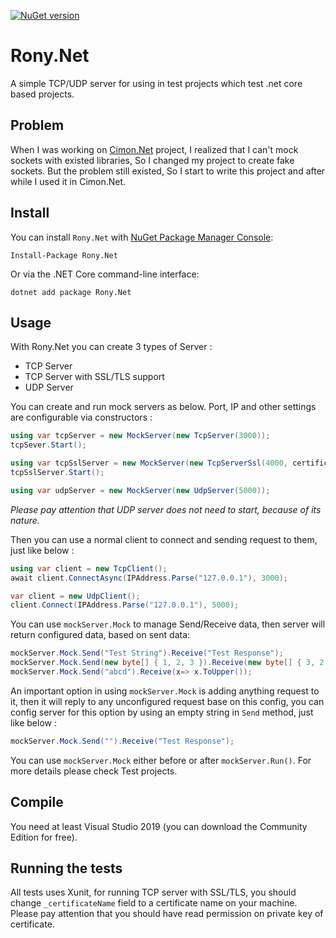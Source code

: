 [![NuGet version](https://badge.fury.io/nu/Rony.Net.svg)](https://badge.fury.io/nu/Rony.Net)

# Rony.Net
A simple TCP/UDP server for using in test projects which test .net core based projects.

## Problem
When I was working on [Cimon.Net](https://github.com/MojtabaKiani/Cimon.Net) project, I realized that I can't mock sockets with existed libraries, So I changed my project to create fake sockets. But the problem still existed, So I start to write this project and after while I used it in Cimon.Net. 

## Install
You can install `Rony.Net` with [NuGet Package Manager Console](https://www.nuget.org/packages/Rony.Net):
```console
Install-Package Rony.Net
```
Or via the .NET Core command-line interface:
```console
dotnet add package Rony.Net
```    
## Usage
With Rony.Net you can create 3 types of Server :
* TCP Server
* TCP Server with SSL/TLS support
* UDP Server

You can create and run mock servers as below. Port, IP and other settings are configurable via constructors :
```csharp
using var tcpServer = new MockServer(new TcpServer(3000));
tcpSever.Start();
```
```csharp
using var tcpSslServer = new MockServer(new TcpServerSsl(4000, certificateName, SslProtocols.None));
tcpSslServer.Start();
```
```csharp
using var udpServer = new MockServer(new UdpServer(5000));
```
*Please pay attention that UDP server does not need to start, because of its nature.*

Then you can use a normal client to connect and sending request to them, just like below :
```csharp
using var client = new TcpClient();
await client.ConnectAsync(IPAddress.Parse("127.0.0.1"), 3000);
```
```csharp
var client = new UdpClient();
client.Connect(IPAddress.Parse("127.0.0.1"), 5000);
```

You can use `mockServer.Mock` to manage Send/Receive data, then server will return configured data, based on sent data:
```csharp
mockServer.Mock.Send("Test String").Receive("Test Response");
mockServer.Mock.Send(new byte[] { 1, 2, 3 }).Receive(new byte[] { 3, 2, 1 });
mockServer.Mock.Send("abcd").Receive(x=> x.ToUpper());
```
An important option in using `mockServer.Mock` is adding anything request to it, then it will reply to any unconfigured request base on this config, you can config
server for this option by using an empty string in `Send` method, just like below :
```csharp
mockServer.Mock.Send("").Receive("Test Response");
```
You can use `mockServer.Mock` either before or after `mockServer.Run()`. For more details please check Test projects.

## Compile
You need at least Visual Studio 2019 (you can download the Community Edition for free).

## Running the tests
All tests uses Xunit, for running TCP server with SSL/TLS, you should change `_certificateName` field to a certificate name on your machine. Please pay attention that you should have read permission on private key of certificate.
